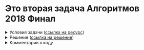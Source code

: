 <h1 text-align="center">Это вторая задача Алгоритмов 2018 Финал</h1>

<details>
    <summary>Условия задачи (<a href="https://contest.yandex.ru/algorithm2018/contest/8254/problems/B/">ссылка на ресурс</a>)</summary>
<div>

Наибольшей возрастающей подпоследовательностью (НВП) массива a1, …, an называется последовательность индексов 1 ≤ i1 < … < ik ≤ n, такая что ai1 < … < aik и значение k максимально возможное. Наибольшая убывающая подпоследовательность (НУП) определяется аналогично.

В самой свежей задаче для собеседований в Яндекс вам даётся перестановка p = (p1, …, pn) чисел 1, 2, …, n, в которой требуется выбрать НВП и НУП не имеющие общих элементов, или определить, что это невозможно сделать. Формально, требуется выбрать две последовательности индексов i1 < … < ik и j1 < … < jl, такие что:

ai1 < … < aik;
bj1 > … > bjl;
k равняется длине НВП в p;
l равняется длине НУП в p,
все индексы i1, …, ik, j1, …, jl различны.
</div>

</details>

<details>
    <summary>Решение (<a href="https://codeforces.com/blog/entry/59730">ссылка на решение</a>)</summary>
    <div></div>    
</details>


<details>
    <summary>Комментарии к коду</summary>
    <div>Не могу даже вникнуть в решение</div> 
</details>
